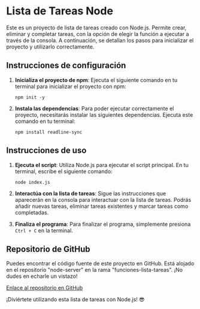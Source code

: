 # Lista de Tareas Node

Este es un proyecto de lista de tareas creado con Node.js. Permite crear, eliminar y completar tareas, con la opción de elegir la función a ejecutar a través de la consola. A continuación, se detallan los pasos para inicializar el proyecto y utilizarlo correctamente.

## Instrucciones de configuración

1. **Inicializa el proyecto de npm**: Ejecuta el siguiente comando en tu terminal para inicializar el proyecto con npm:

   ```shell
   npm init -y
   ```

2. **Instala las dependencias**: Para poder ejecutar correctamente el proyecto, necesitarás instalar las siguientes dependencias. Ejecuta este comando en tu terminal:
   ```shell
   npm install readline-sync
   ```

## Instrucciones de uso

1. **Ejecuta el script**: Utiliza Node.js para ejecutar el script principal. En tu terminal, escribe el siguiente comando:

   ```shell
   node index.js
   ```

2. **Interactúa con la lista de tareas**: Sigue las instrucciones que aparecerán en la consola para interactuar con la lista de tareas. Podrás añadir nuevas tareas, eliminar tareas existentes y marcar tareas como completadas.

3. **Finaliza el programa**: Para finalizar el programa, simplemente presiona `Ctrl + C` en la terminal.

## Repositorio de GitHub

Puedes encontrar el código fuente de este proyecto en GitHub. Está alojado en el repositorio "node-server" en la rama "funciones-lista-tareas". ¡No dudes en echarle un vistazo!

[Enlace al repositorio en GitHub](https://github.com/angie-moreno/node-server/tree/funciones-lista-tareas)

¡Diviértete utilizando esta lista de tareas con Node.js! 😎
